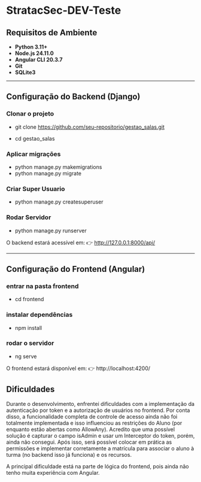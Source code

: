 # StratacSec-DEV-Teste

## Requisitos de Ambiente

- **Python 3.11+**
- **Node.js 24.11.0**
- **Angular CLI 20.3.7**
- **Git**
- **SQLite3**

---

## Configuração do Backend (Django)

### Clonar o projeto

- git clone https://github.com/seu-repositorio/gestao_salas.git

- cd gestao_salas

### Aplicar migrações
- python manage.py makemigrations
- python manage.py migrate

### Criar Super Usuario
- python manage.py createsuperuser

### Rodar Servidor
- python manage.py runserver

O backend estará acessível em:
👉 http://127.0.0.1:8000/api/

---

## Configuração do Frontend (Angular)

### entrar na pasta frontend
- cd frontend

### instalar dependências
- npm install

### rodar o servidor
- ng serve

O frontend estará disponível em:
👉 http://localhost:4200/


## Dificuldades

Durante o desenvolvimento, enfrentei dificuldades com a implementação da autenticação por token e a autorização de usuários no frontend. Por conta disso, a funcionalidade completa de controle de acesso ainda não foi totalmente implementada e isso influenciou as restrições do Aluno (por enquanto estão abertas como AllowAny). Acredito que uma possível solução é capturar o campo isAdmin e usar um Interceptor do token, porém, ainda não consegui. Após isso, será possível colocar em prática as permissões e implementar corretamente a matrícula para associar o aluno à turma (no backend isso já funciona) e os recursos.

A principal dificuldade está na parte de lógica do frontend, pois ainda não tenho muita experiência com Angular.
